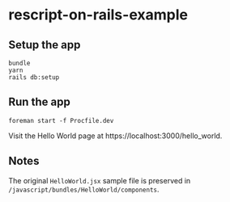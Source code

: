 # rescript-on-rails-example

## Setup the app
  ```
  bundle
  yarn
  rails db:setup
  ```

## Run the app

```
foreman start -f Procfile.dev
```

Visit the Hello World page at https://localhost:3000/hello_world.

## Notes

The original `HelloWorld.jsx` sample file is preserved in `/javascript/bundles/HelloWorld/components`.
